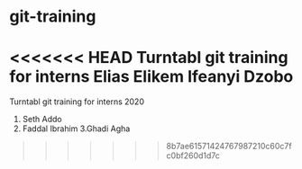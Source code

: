 
# git-training
<<<<<<< HEAD
Turntabl git training for interns
Elias Elikem Ifeanyi Dzobo
=======

Turntabl git training for interns 2020

1. Seth Addo
2. Faddal Ibrahim
3.Ghadi Agha
>>>>>>> 8b7ae61571424767987210c60c7fc0bf260d1d7c
